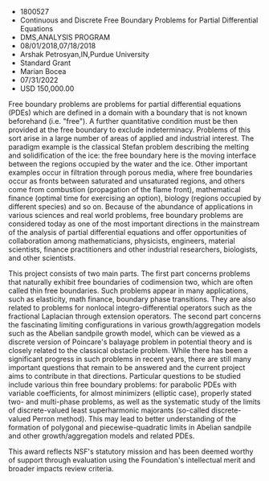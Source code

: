 
* 1800527
* Continuous and Discrete Free Boundary Problems for Partial Differential Equations
* DMS,ANALYSIS PROGRAM
* 08/01/2018,07/18/2018
* Arshak Petrosyan,IN,Purdue University
* Standard Grant
* Marian Bocea
* 07/31/2022
* USD 150,000.00

Free boundary problems are problems for partial differential equations (PDEs)
which are defined in a domain with a boundary that is not known beforehand (i.e.
"free"). A further quantitative condition must be then provided at the free
boundary to exclude indeterminacy. Problems of this sort arise in a large number
of areas of applied and industrial interest. The paradigm example is the
classical Stefan problem describing the melting and solidification of the ice:
the free boundary here is the moving interface between the regions occupied by
the water and the ice. Other important examples occur in filtration through
porous media, where free boundaries occur as fronts between saturated and
unsaturated regions, and others come from combustion (propagation of the flame
front), mathematical finance (optimal time for exercising an option), biology
(regions occupied by different species) and so on. Because of the abundance of
applications in various sciences and real world problems, free boundary problems
are considered today as one of the most important directions in the mainstream
of the analysis of partial differential equations and offer opportunities of
collaboration among mathematicians, physicists, engineers, material scientists,
finance practitioners and other industrial researchers, biologists, and other
scientists.

This project consists of two main parts. The first part concerns problems that
naturally exhibit free boundaries of codimension two, which are often called
thin free boundaries. Such problems appear in many applications, such as
elasticity, math finance, boundary phase transitions. They are also related to
problems for nonlocal integro-differential operators such as the fractional
Laplacian through extension operators. The second part concerns the fascinating
limiting configurations in various growth/aggregation models such as the Abelian
sandpile growth model, which can be viewed as a discrete version of Poincare's
balayage problem in potential theory and is closely related to the classical
obstacle problem. While there has been a significant progress in such problems
in recent years, there are still many important questions that remain to be
answered and the current project aims to contribute in that directions.
Particular questions to be studied include various thin free boundary problems:
for parabolic PDEs with variable coefficients, for almost minimizers (elliptic
case), properly stated two- and multi-phase problems, as well as the systematic
study of the limits of discrete-valued least superharmonic majorants (so-called
discrete-valued Perron method). This may lead to better understanding of the
formation of polygonal and piecewise-quadratic limits in Abelian sandpile and
other growth/aggregation models and related PDEs.

This award reflects NSF's statutory mission and has been deemed worthy of
support through evaluation using the Foundation's intellectual merit and broader
impacts review criteria.
